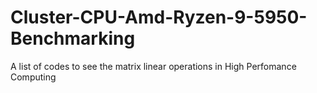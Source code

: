 # Cluster-CPU-Amd-Ryzen-9-5950-Benchmarking
A list of codes to see the matrix linear operations in High Perfomance Computing
